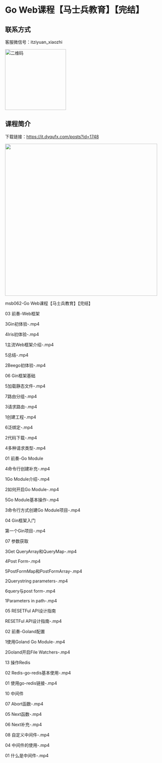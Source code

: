 # Go Web课程【马士兵教育】【完结】

## 联系方式

客服微信号：itziyuan_xiaozhi

<img src="https://ziyuanyun.oss-cn-guangzhou.aliyuncs.com/common/20240614073449/666b82192834a.jpg" width="200" height="200" alt="二维码">

## 课程简介

下载链接：https://it.dyqufx.com/posts?id=1748

<img src="https://ziyuanyun.oss-cn-guangzhou.aliyuncs.com/yun/20240515183524/66448fece362e.jpg" width="500" alt="">

  msb062-Go Web课程【马士兵教育】【完结】

 03 前奏-Web框架

 3Gin初体验-.mp4

 4Iris初体验-.mp4

 1主流Web框架介绍-.mp4

 5总结-.mp4

 2Beego初体验-.mp4

 06 Gin框架基础

 5加载静态文件-.mp4

 7路由分组-.mp4

 3请求路由-.mp4

 1创建工程-.mp4

 6泛绑定-.mp4

 2代码下载-.mp4

 4多种请求类型-.mp4

 01 前奏-Go Module

 4命令行创建补充-.mp4

 1Go Module介绍-.mp4

 2如何开启Go Module-.mp4

 5Go Module基本操作-.mp4

 3命令行方式创建Go Module项目-.mp4

 04 Gin框架入门

 第一个Gin项目-.mp4

 07 参数获取

 3Get QueryArray和QueryMap-.mp4

 4Post Form-.mp4

 5PostFormMap和PostFormArray-.mp4

 2Querystring parameters-.mp4

 6query与post form-.mp4

 1Parameters in path-.mp4

 05 RESETFul API设计指南

 RESETFul API设计指南-.mp4

 02 前奏-Goland配置

 1使用Goland Go Module-.mp4

 2Goland开启File Watchers-.mp4

 13 操作Redis

 02 Redis-go-redis基本使用-.mp4

 01 使用go-redis链接-.mp4

 10 中间件

 07 Abort函数-.mp4

 05 Next函数-.mp4

 06 Next补充-.mp4

 08 自定义中间件-.mp4

 04 中间件的使用-.mp4

 01 什么是中间件-.mp4

  